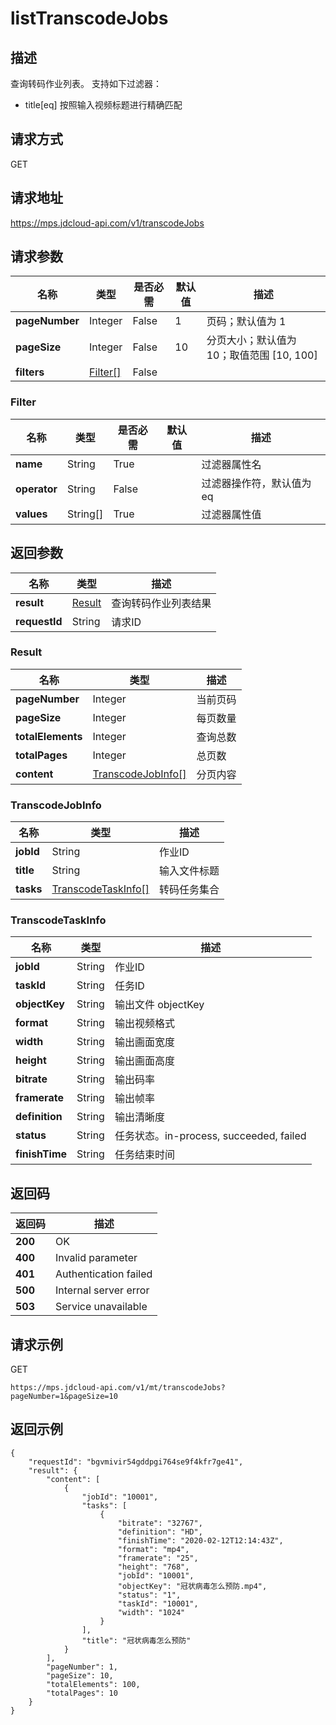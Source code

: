 # listTranscodeJobs


## 描述
查询转码作业列表。
支持如下过滤器：
- title[eq] 按照输入视频标题进行精确匹配


## 请求方式
GET

## 请求地址
https://mps.jdcloud-api.com/v1/transcodeJobs


## 请求参数
|名称|类型|是否必需|默认值|描述|
|---|---|---|---|---|
|**pageNumber**|Integer|False|1|页码；默认值为 1|
|**pageSize**|Integer|False|10|分页大小；默认值为 10；取值范围 [10, 100]|
|**filters**|[Filter[]](user-content-listtranscodejobs#filter)|False| | |

### <div id="filter">Filter</div>
|名称|类型|是否必需|默认值|描述|
|---|---|---|---|---|
|**name**|String|True| |过滤器属性名|
|**operator**|String|False| |过滤器操作符，默认值为 eq|
|**values**|String[]|True| |过滤器属性值|

## 返回参数
|名称|类型|描述|
|---|---|---|
|**result**|[Result](user-content-listtranscodejobs#result)|查询转码作业列表结果|
|**requestId**|String|请求ID|

### <div id="result">Result</div>
|名称|类型|描述|
|---|---|---|
|**pageNumber**|Integer|当前页码|
|**pageSize**|Integer|每页数量|
|**totalElements**|Integer|查询总数|
|**totalPages**|Integer|总页数|
|**content**|[TranscodeJobInfo[]](user-content-listtranscodejobs#transcodejobinfo)|分页内容|
### <div id="transcodejobinfo">TranscodeJobInfo</div>
|名称|类型|描述|
|---|---|---|
|**jobId**|String|作业ID|
|**title**|String|输入文件标题|
|**tasks**|[TranscodeTaskInfo[]](user-content-listtranscodejobs#transcodetaskinfo)|转码任务集合|
### <div id="transcodetaskinfo">TranscodeTaskInfo</div>
|名称|类型|描述|
|---|---|---|
|**jobId**|String|作业ID|
|**taskId**|String|任务ID|
|**objectKey**|String|输出文件 objectKey|
|**format**|String|输出视频格式|
|**width**|String|输出画面宽度|
|**height**|String|输出画面高度|
|**bitrate**|String|输出码率|
|**framerate**|String|输出帧率|
|**definition**|String|输出清晰度|
|**status**|String|任务状态。in-process, succeeded, failed<br>|
|**finishTime**|String|任务结束时间|

## 返回码
|返回码|描述|
|---|---|
|**200**|OK|
|**400**|Invalid parameter|
|**401**|Authentication failed|
|**500**|Internal server error|
|**503**|Service unavailable|

## 请求示例
GET
```
https://mps.jdcloud-api.com/v1/mt/transcodeJobs?pageNumber=1&pageSize=10

```

## 返回示例
```
{
    "requestId": "bgvmivir54gddpgi764se9f4kfr7ge41", 
    "result": {
        "content": [
            {
                "jobId": "10001", 
                "tasks": [
                    {
                        "bitrate": "32767", 
                        "definition": "HD", 
                        "finishTime": "2020-02-12T12:14:43Z", 
                        "format": "mp4", 
                        "framerate": "25", 
                        "height": "768", 
                        "jobId": "10001", 
                        "objectKey": "冠状病毒怎么预防.mp4", 
                        "status": "1", 
                        "taskId": "10001", 
                        "width": "1024"
                    }
                ], 
                "title": "冠状病毒怎么预防"
            }
        ], 
        "pageNumber": 1, 
        "pageSize": 10, 
        "totalElements": 100, 
        "totalPages": 10
    }
}
```
